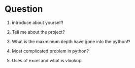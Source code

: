 # Question
1. introduce about yourself!

2. Tell me about the project?

3. What is the maxmimum depth have gone into the python!?

4. Most complicated problem in python?

5. Uses of excel and what is vlookup

